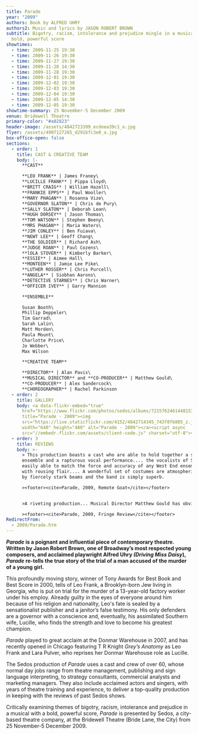 ```yaml
---
title: Parade
year: "2009"
authors: Book by ALFRED UHRY
authors2: Music and lyrics by JASON ROBERT BROWN
subtitle: Bigotry, racism, intolerance and prejudice mingle in a musical with a
  bold, powerful score
showtimes:
  - time: 2009-11-25 19:30
  - time: 2009-11-26 19:30
  - time: 2009-11-27 19:30
  - time: 2009-11-28 14:30
  - time: 2009-11-28 19:30
  - time: 2009-12-01 19:30
  - time: 2009-12-02 19:30
  - time: 2009-12-03 19:30
  - time: 2009-12-04 19:30
  - time: 2009-12-05 14:30
  - time: 2009-12-05 19:30
showtime-summary: 25 November-5 December 2009
venue: Bridewell Theatre
primary-color: "#a02823"
header-image: /assets/4842723399_ecdeea39c1_o.jpg
flyer: /assets/4907127265_d291bfc3e0_o.jpg
box-office-open: false
sections:
  - order: 1
    title: CAST & CREATIVE TEAM
    body: |-
      **CAST**

      **LEO FRANK** | James Franey\
      **LUCILLE FRANK** | Pippa Lloyd\
      **BRITT CRAIG** | William Hazell\
      **FRANKIE EPPS** | Paul Wooller\
      **MARY PHAGAN** | Rosanna Vize\
      **GOVERNOR SLATON** | Chris de Pury\
      **SALLY SLATON** | Deborah Lean\
      **HUGH DORSEY** | Jason Thomas\
      **TOM WATSON** | Stephen Beeny\
      **MRS PHAGAN** | Maria Waters\
      **JIM CONLEY** | Ben Fuiava\
      **NEWT LEE** | Geoff Chang\
      **THE SOLDIER** | Richard Ash\
      **JUDGE ROAN** | Paul Cozens\
      **lOLA STOVER** | Kimberly Barker\
      **ESSIE** | Aimee Hall\
      **MONTEEN** | Jamie Lee Pike\
      **LUTHER ROSSER** | Chris Purcell\
      **ANGELA** | Siobhan Aarons\
      **DETECTIVE STARNES** | Chris Warner\
      **OFFICER IVEY** | Garry Mannion

      **ENSEMBLE**

      Susan Booth\
      Phillip Deppeler\
      Tim Garrad\
      Sarah Lalin\
      Matt Morden\
      Paula Mount\
      Charlotte Price\
      Jo Webber\
      Max Wilson

      **CREATIVE TEAM**

      **DIRECTOR** | Alan Pavis\
      **MUSICAL DIRECTOR** and **CO-PRODUCER** | Matthew Gould\
      **CO-PRODUCER** | Alex Sandercock\
      **CHOREOGRAPHER** | Rachel Parkinson
  - order: 2
    title: GALLERY
    body: <a data-flickr-embed="true"
      href="https://www.flickr.com/photos/sedos/albums/72157624614481530"
      title="Parade - 2009"><img
      src="https://live.staticflickr.com/4152/4842714345_743f8f6805_z.jpg"
      width="640" height="480" alt="Parade - 2009"></a><script async
      src="//embedr.flickr.com/assets/client-code.js" charset="utf-8"></script>
  - order: 3
    title: REVIEWS
    body: >-
      > This production boasts a cast who are able to hold together a stirling
      ensemble and a rapturous vocal performance.... the vocalists of Sedos are
      easily able to match the force and accuracy of any West End ensemble, and
      with rousing flair.... A wonderful set of costumes are atmospherically lit
      by fiercely stark beams and the band is simply superb.

      ><footer><cite>Parade, 2009, Remote Goat</cite></footer>


      >A riveting production... Musical Director Matthew Gould has obviously worked a great deal with an already very gifted cast, and it has paid off. From Richard Ash’s opening lines to the last note of the piece, Parade is beautifully and emotionally sung... The second act’s ‘All the Wasted Time’ is breathtakingly good, and if there was no other merit to this production, it would be worth seeing for these few brilliant minutes alone.

      ><footer><cite>Parade, 2009, Fringe Review</cite></footer>
RedirectFrom:
  - 2009/Parade.htm
---
```

***Parade* is a poignant and influential piece of contemporary theatre. Written by Jason Robert Brown, one of Broadway’s most respected young composers, and acclaimed playwright Alfred Uhry *(Driving Miss Daisy*), *Parade* re-tells the true story of the trial of a man accused of the murder of a young girl.**

This profoundly moving story, winner of Tony Awards for Best Book and Best Score in 2000, tells of Leo Frank, a Brooklyn-born Jew living in Georgia, who is put on trial for the murder of a 13-year-old factory worker under his employ. Already guilty in the eyes of everyone around him because of his religion and nationality, Leo's fate is sealed by a sensationalist publisher and a janitor’s false testimony. His only defenders are a governor with a conscience and, eventually, his assimilated Southern wife, Lucille, who finds the strength and love to become his greatest champion.

*Parade* played to great acclaim at the Donmar Warehouse in 2007, and has recently opened in Chicago featuring T R Knight *Grey’s Anatomy* as Leo Frank and Lara Pulver, who reprises her Donmar Warehouse role as Lucille.

The Sedos production of *Parade* uses a cast and crew of over 60, whose normal day jobs range from theatre management, publishing and sign language interpreting, to strategy consultants, commercial analysts and marketing managers. They also include acclaimed actors and singers, with years of theatre training and experience, to deliver a top-quality production in keeping with the reviews of past Sedos shows.

Critically examining themes of bigotry, racism, intolerance and prejudice in a musical with a bold, powerful score, *Parade* is presented by Sedos, a city-based theatre company, at the Bridewell Theatre (Bride Lane, the City) from 25 November-5 December 2009.
